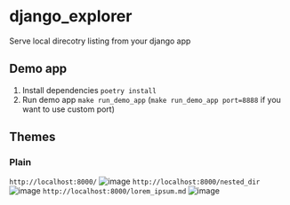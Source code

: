 # django_explorer

Serve local direcotry listing from your django app

## Demo app

1. Install dependencies `poetry install`
2. Run demo app `make run_demo_app` (`make run_demo_app port=8888` if you want to use custom port)

## Themes

### Plain

`http://localhost:8000/`
![image](https://user-images.githubusercontent.com/18076967/120086128-1c9d1600-c0e6-11eb-8535-2948179829a5.png)
`http://localhost:8000/nested_dir`
![image](https://user-images.githubusercontent.com/18076967/120086149-30e11300-c0e6-11eb-9a31-dbbd4b1155a1.png)
`http://localhost:8000/lorem_ipsum.md`
![image](https://user-images.githubusercontent.com/18076967/120086173-5837e000-c0e6-11eb-9176-ffc2df59a0ff.png)

